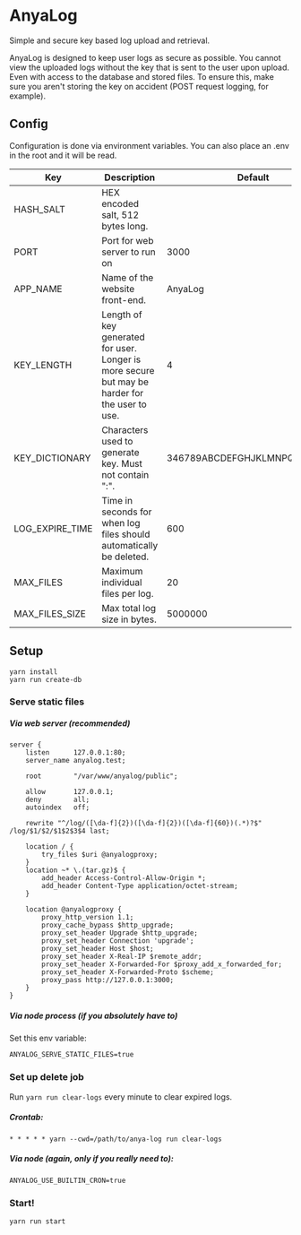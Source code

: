 # AnyaLog
Simple and secure key based log upload and retrieval.

AnyaLog is designed to keep user logs as secure as possible. You cannot view the uploaded logs without the key that is sent to the user upon upload. Even with access to the database and stored files. To ensure this, make sure you aren't storing the key on accident (POST request logging, for example).

## Config
Configuration is done via environment variables. You can also place an .env in the root and it will be read.

| Key               | Description                                                                                    | Default                      |
| ----------------- | ---------------------------------------------------------------------------------------------- | ---------------------------- |
| HASH_SALT         | HEX encoded salt, 512 bytes long.                                                              |                              |
| PORT              | Port for web server to run on                                                                  | 3000                         |
| APP_NAME          | Name of the website front-end.                                                                 | AnyaLog                      |
| KEY_LENGTH        | Length of key generated for user. Longer is more secure but may be harder for the user to use. | 4                            |
| KEY_DICTIONARY    | Characters used to generate key. Must not contain ":".                                         | 346789ABCDEFGHJKLMNPQRTUVWXY |
| LOG_EXPIRE_TIME   | Time in seconds for when log files should automatically be deleted.                            | 600                          |
| MAX_FILES         | Maximum individual files per log.                                                              | 20                           |
| MAX_FILES_SIZE    | Max total log size in bytes.                                                                   | 5000000                      |


## Setup
```
yarn install
yarn run create-db
```

### Serve static files
##### Via web server (recommended)
```
server {
	listen		127.0.0.1:80;
	server_name	anyalog.test;
	
	root		"/var/www/anyalog/public";

	allow		127.0.0.1;
	deny		all;
	autoindex	off;

	rewrite "^/log/([\da-f]{2})([\da-f]{2})([\da-f]{60})(.*)?$" /log/$1/$2/$1$2$3$4 last;

	location / {
		try_files $uri @anyalogproxy;
	}
	location ~* \.(tar.gz)$ {
		add_header Access-Control-Allow-Origin *;
		add_header Content-Type application/octet-stream;
	}

	location @anyalogproxy {
		proxy_http_version 1.1;
		proxy_cache_bypass $http_upgrade;
		proxy_set_header Upgrade $http_upgrade;
		proxy_set_header Connection 'upgrade';
		proxy_set_header Host $host;
		proxy_set_header X-Real-IP $remote_addr;
		proxy_set_header X-Forwarded-For $proxy_add_x_forwarded_for;
		proxy_set_header X-Forwarded-Proto $scheme;
		proxy_pass http://127.0.0.1:3000;
	}
}
```

##### Via node process (if you absolutely have to)  
Set this env variable:
```
ANYALOG_SERVE_STATIC_FILES=true
```

### Set up delete job
Run `yarn run clear-logs` every minute to clear expired logs.  
##### Crontab:
```
* * * * * yarn --cwd=/path/to/anya-log run clear-logs
```

##### Via node (again, only if you really need to):
```
ANYALOG_USE_BUILTIN_CRON=true
```

### Start!
```
yarn run start
```
